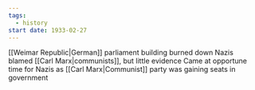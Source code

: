 ```yaml
---
tags:
  - history
start date: 1933-02-27
---
```

[[Weimar Republic|German]] parliament building burned down
Nazis blamed [[Carl Marx|communists]], but little evidence
Came at opportune time for Nazis as [[Carl Marx|Communist]] party was gaining seats in government
